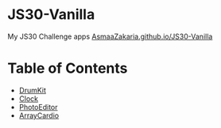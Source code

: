 # JS30-Vanilla
My JS30 Challenge apps [AsmaaZakaria.github.io/JS30-Vanilla](https://AsmaaZakaria.github.io/JS30-Vanilla)

# Table of Contents
- [DrumKit](./1-DrumKit)
- [Clock](./2-Clock)
- [PhotoEditor](./3-PhotoEditor)
- [ArrayCardio](./4-ArrayCardio)
